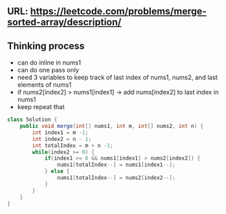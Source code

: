 ## URL: https://leetcode.com/problems/merge-sorted-array/description/

## Thinking process
- can do inline in nums1
- can do one pass only
- need 3 variables to keep track of last index of nums1, nums2, and last elements of nums1
- if nums2[index2] > nums1[index1] -> add nums[index2] to last index in nums1
- keep repeat that

```java
class Solution {
    public void merge(int[] nums1, int m, int[] nums2, int n) {
        int index1 = m -1;
        int index2 = n - 1;
        int totalIndex = m + n -1;
        while(index2 >= 0) {
            if(index1 >= 0 && nums1[index1] > nums2[index2]) {
                nums1[totalIndex--] = nums1[index1--];
            } else {
                nums1[totalIndex--] = nums2[index2--];
            }
        }
    }
}

```